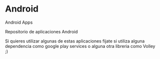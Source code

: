 Android
=======

Android Apps

Repositorio de aplicaciones Android

Si quieres utilizar algunas de estas aplicaciones fijate si utiliza alguna dependencia 
como google play services o alguna otra libreria como Volley ;)

